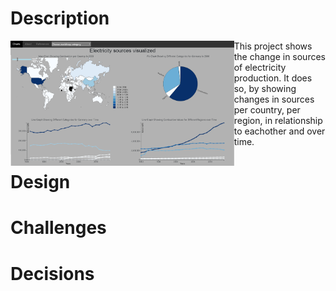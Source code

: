 # Description
<a href="url"><img src="https://raw.githubusercontent.com/koffiehuis/D3project/master/docs/project_page.png" align="left" height="200"  ></a> This project shows the change in sources of electricity production. It does so, by showing changes in sources per country, per region, in relationship to eachother and over time.  

# Design


# Challenges


# Decisions

